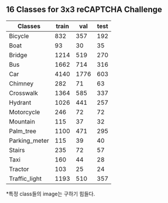 ## 16 Classes for 3x3 reCAPTCHA Challenge

| Classes        | train |  val  | test  |
|----------------|-------|-------|-------|
| Bicycle        |  832  |  357  |  192  |
| Boat           |  93   |  30   |  35   | 
| Bridge         |  1214 |  519  |  270  |
| Bus            |  1662 |  714  |  316  |
| Car            |  4140 |  1776 |  603  |
| Chimney        |  282  |  71   |  63   |
| Crosswalk      |  1364 |  585  |  337  |
| Hydrant        |  1026 |  441  |  257  |
| Motorcycle     |  246  |  72   |  72   |
| Mountain       |  115  |  37   |  32   |
| Palm_tree      |  1100 |  471  |  295  |
| Parking_meter  |  115  |  39   |  40   |
| Stairs         |  235  |  72   |  57   |
| Taxi           |  160  |  44   |  28   |
| Tractor        |  103  |  25   |  24   |
| Traffic_light  |  1193 |  510  |  357  |

*특정 class들의 image는 구하기 힘들다.
